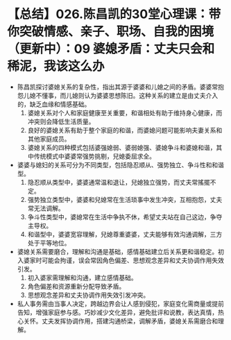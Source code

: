 # 【总结】026.陈昌凯的30堂心理课：带你突破情感、亲子、职场、自我的困境（更新中）：09 婆媳矛盾：丈夫只会和稀泥，我该这么办

-   陈昌凯探讨婆媳关系的复杂性，指出其源于婆婆和儿媳之间的矛盾。婆婆常抱怨儿媳不懂事，而儿媳则认为婆婆思想陈旧。这种关系的建立是由丈夫介入的，缺乏血缘和情感基础。
    1.  婆媳关系对个人和家庭健康至关重要，和谐相处有助于维持身心健康，而冲突则会降低生活质量。
    2.  良好的婆媳关系有助于整个家庭的和谐，而婆媳问题可能影响夫妻关系和其他家庭成员。
    3.  婆媳关系的四种模式包括婆强媳弱、婆弱媳强、婆媳争斗和婆媳和谐，其中传统模式中婆婆常强势挑剔，兒媳委屈求全。
-   婆婆与媳妇的关系可分为不同类型，包括隐忍顺从、强势独立、争斗性和和谐型。
    1.  隐忍顺从类型中，婆婆通常温和退让，兒媳独立强势，而丈夫常搖擺不定。
    2.  强势独立类型中，婆婆和兒媳常在生活琐事中发生冲突，互相抱怨，丈夫常无法调解。
    3.  争斗性类型中，婆媳常在生活中争执不休，希望丈夫站在自己这边，争夺主导权。
    4.  和谐型中，婆婆宽容理解，兒媳尊重婆婆，丈夫能够有效沟通调解，三方处于平等地位。
-   婆媳关系需要磨合，理解和沟通是基础，感情基础建立后关系更和谐稳定。初入婆家时可能会拘谨，误会常因角色偏差、思想观念差异和丈夫协调作用失效引发。
    1.  初入婆家需理解和沟通，建立感情基础。
    2.  角色偏差和资源重新分配导致矛盾。
    3.  思想观念差异和丈夫协调作用失效引发冲突。
-   私人事务需由当事人决定，跨越边界会让人感到侵犯，家庭变化需商量或提前告知，增强家庭参与感。巧妙减少文化差异，避免批评和说教，表达真情，热心关怀。丈夫发挥协调作用，搭建沟通桥梁，调解矛盾，婆媳关系需磨合和理解。
